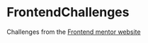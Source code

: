 # FrontendChallenges
Challenges from the [Frontend mentor website](https://www.frontendmentor.io/challenges?sort=difficulty|asc&types=free)
